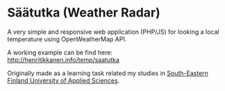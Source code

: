 # Säätutka (Weather Radar)
A very simple and responsive web application (PHP/JS) for looking a local temperature using OpenWeatherMap API.

A working example can be find here: http://henritikkanen.info/temp/saatutka

Originally made as a learning task related my studies in <a href="https://www.xamk.fi/en/frontpage/" target="_blank">South-Eastern Finland University of Applied Sciences</a>.
